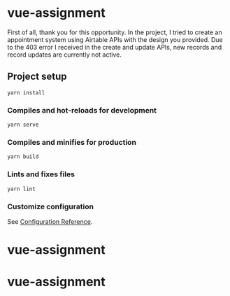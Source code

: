 # vue-assignment

First of all, thank you for this opportunity. In the project, I tried to create an appointment system using Airtable APIs with the design you provided. Due to the 403 error I received in the create and update APIs, new records and record updates are currently not active.

## Project setup
```
yarn install
```

### Compiles and hot-reloads for development
```
yarn serve
```

### Compiles and minifies for production
```
yarn build
```

### Lints and fixes files
```
yarn lint
```

### Customize configuration
See [Configuration Reference](https://cli.vuejs.org/config/).
# vue-assignment
# vue-assignment
